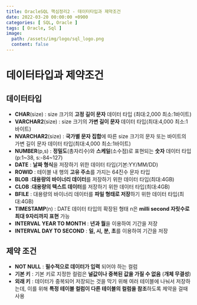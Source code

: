 ```yaml
---
title: OracleSQL 핵심정리2 - 데이터타입과 제약조건
date: 2022-03-20 00:00:00 +0900
categories: [ SQL, Oracle ]
tags: [ Oracle, Sql ]
image:
  path: /assets/img/logo/sql_logo.png
  content: false
---
```


# 데이터타입과 제약조건

## 데이터타입

- **CHAR**(size) : size 크기의 **고정 길이 문자** 데이터 타입 (최대:2,000 최소:1바이트)
- **VARCHAR2**(size) : size 크기의 **가변 길이 문자** 데이터 타입(최대:4,000 최소:1바이트)
- **NVARCHAR2**(size) : **국가별 문자 집합**에 따른 size 크기의 문자 또는 바이트의 가변 길이 문자 데이터 타입(최대:4,000 최소:1바이트)
- **NUMBER**(p,s) : **정밀도**(총자리수)와 **스케일**(소수점)로 표현되는 **숫자** 데이터 타입(p:1~38, s:-84~127)
- **DATE** : **날짜 형식**을 저장하기 위한 데이터 타입(기본:YY/MM/DD)
- **ROWID** : 테이블 내 행의 **고유 주소**를 가지는 64진수 문자 타입
- **BLOB** :**대용량의 바이너리 데이터**를 저장하기 위한 데이터 타입(최대:4GB)
- **CLOB** :**대용량의 텍스트 데이터**를 저장하기 위한 데이터 타입(최대:4GB)
- **BFILE** : 대용량의 바이너리 데이터를 **파일 형태로 저장**하기 위한 데이터 타입(최대:4GB)
- **TIMESTAMP**(n) : DATE 데이터 타입의 확장된 형태 n은 **milli second 자릿수로 최대 9자리까지 표현** 가능
- **INTERVAL** **YEAR TO MONTH** : **년과 월**을 이용하여 기간을 저장
- **INTERVAL** **DAY TO SECOND** : **일, 시, 분, 초**를 이용하여 기간을 저장

## 제약 조건

- **NOT NULL** : **필수적으로 데이터가 입력** 되어야 하는 컬럼
- **기본 키** : 기본 키로 지정한 컬럼은 **널값이나 중복된 값을 가질 수 없음** (**개체 무결성**)
- **외래 키** : 데이터가 중복되어 저장되는 것을 막기 위해 여러 테이블에 나눠서 저장하는데, 이를 위해 **특정 테이블 컬럼이 다른 테이블의 컬럼을 참조**하도록 제약을 걸때 사용
